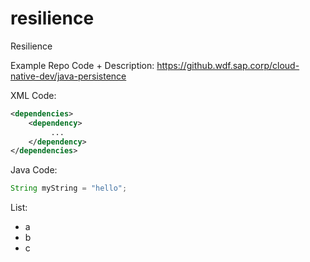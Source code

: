 # resilience
Resilience

Example Repo Code + Description:
https://github.wdf.sap.corp/cloud-native-dev/java-persistence


XML Code:
```XML
<dependencies> 
    <dependency>
         ...
    </dependency>
</dependencies>
```

Java Code:
```Java
String myString = "hello";
```

List:
- a
- b
- c

